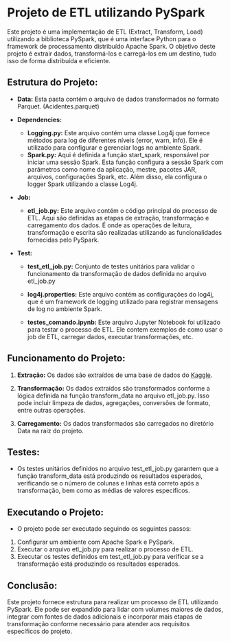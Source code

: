 # Projeto de ETL utilizando PySpark

Este projeto é uma implementação de ETL (Extract, Transform, Load) utilizando a biblioteca PySpark, que é uma interface Python para o framework de processamento distribuído Apache Spark. O objetivo deste projeto é extrair dados, transformá-los e carregá-los em um destino, tudo isso de forma distribuída e eficiente.

## Estrutura do Projeto:

- **Data:** Esta pasta contém o arquivo de dados transformados no formato Parquet. (Acidentes.parquet)

- **Dependencies:**
  - **Logging.py:** Este arquivo contém uma classe Log4j que fornece métodos para log de diferentes níveis (error, warn, info). Ele é utilizado para configurar e gerenciar logs no ambiente Spark.
  - **Spark.py:** Aqui é definida a função start_spark, responsável por iniciar uma sessão Spark. Esta função configura a sessão Spark com parâmetros como nome da aplicação, mestre, pacotes JAR, arquivos, configurações Spark, etc. Além disso, ela configura o logger Spark utilizando a classe Log4j.

- **Job:**
  - **etl_job.py:** Este arquivo contém o código principal do processo de ETL. Aqui são definidas as etapas de extração, transformação e carregamento dos dados. É onde as operações de leitura, transformação e escrita são realizadas utilizando as funcionalidades fornecidas pelo PySpark.

- **Test:**
  
  - **test_etl_job.py:** Conjunto de testes unitários para validar o funcionamento da transformação de dados definida no arquivo etl_job.py
  - **log4j.properties:** Este arquivo contém as configurações do log4j, que é um framework de logging utilizado para registrar mensagens de log no ambiente Spark.

  - **testes_comando.ipynb:** Este arquivo Jupyter Notebook foi utilizado para testar o processo de ETL. Ele contem exemplos de como usar o job de ETL, carregar dados, executar transformações, etc.


## Funcionamento do Projeto:
1. **Extração:** Os dados são extraídos de uma base de dados do [Kaggle](https://www.kaggle.com/datasets/sobhanmoosavi/us-accidents).

2. **Transformação:** Os dados extraídos são transformados conforme a lógica definida na função transform_data no arquivo etl_job.py. Isso pode incluir limpeza de dados, agregações, conversões de formato, entre outras operações.

3. **Carregamento:** Os dados transformados são carregados no diretório Data na raiz do projeto.

## Testes:
- Os testes unitários definidos no arquivo test_etl_job.py garantem que a função transform_data está produzindo os resultados esperados, verificando se o número de colunas e linhas está correto após a transformação, bem como as médias de valores específicos.

## Executando o Projeto:
- O projeto pode ser executado seguindo os seguintes passos:
 1. Configurar um ambiente com Apache Spark e PySpark.
 2. Executar o arquivo etl_job.py para realizar o processo de ETL.
 3. Executar os testes definidos em test_etl_job.py para verificar se a transformação está produzindo os resultados esperados.

## Conclusão:
Este projeto fornece estrutura para realizar um processo de ETL utilizando PySpark. Ele pode ser expandido para lidar com volumes maiores de dados, integrar com fontes de dados adicionais e incorporar mais etapas de transformação conforme necessário para atender aos requisitos específicos do projeto.
